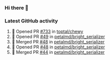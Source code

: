 ### Hi there 👋


### Latest GitHub activity
<!--START_SECTION:activity-->
1. 💪 Opened PR [#733](https://github.com/toptal/chewy/pull/733) in [toptal/chewy](https://github.com/toptal/chewy)
2. 💪 Opened PR [#49](https://github.com/petalmd/bright_serializer/pull/49) in [petalmd/bright_serializer](https://github.com/petalmd/bright_serializer)
3. 🎉 Merged PR [#48](https://github.com/petalmd/bright_serializer/pull/48) in [petalmd/bright_serializer](https://github.com/petalmd/bright_serializer)
4. 💪 Opened PR [#48](https://github.com/petalmd/bright_serializer/pull/48) in [petalmd/bright_serializer](https://github.com/petalmd/bright_serializer)
5. 🎉 Merged PR [#44](https://github.com/petalmd/bright_serializer/pull/44) in [petalmd/bright_serializer](https://github.com/petalmd/bright_serializer)
<!--END_SECTION:activity-->

<!--
**Bhacaz/bhacaz** is a ✨ _special_ ✨ repository because its `README.md` (this file) appears on your GitHub profile.

Here are some ideas to get you started:

- 🔭 I’m currently working on ...
- 🌱 I’m currently learning ...
- 👯 I’m looking to collaborate on ...
- 🤔 I’m looking for help with ...
- 💬 Ask me about ...
- 📫 How to reach me: ...
- 😄 Pronouns: ...
- ⚡ Fun fact: ...
-->
